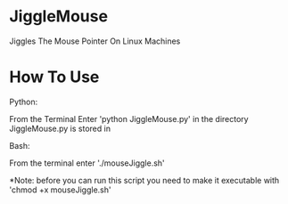# JiggleMouse
Jiggles The Mouse Pointer On Linux Machines

# How To Use

Python:


From the Terminal Enter 'python JiggleMouse.py' in the directory JiggleMouse.py is stored in


Bash:

From the terminal enter './mouseJiggle.sh'

*Note: before you can run this script you need to make it executable with 'chmod +x mouseJiggle.sh'
